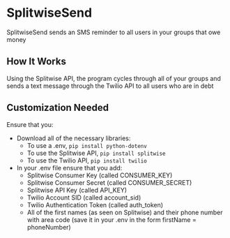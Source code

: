 # SplitwiseSend
SplitwiseSend sends an SMS reminder to all users in your groups that owe money

## How It Works
Using the Splitwise API, the program cycles through all of your groups and sends a text message through the Twilio API to all users who are in debt

## Customization Needed
Ensure that you:
- Download all of the necessary libraries:
  - To use a .env, `pip install python-dotenv`
  - To use the Splitwise API, `pip install splitwise`
  - To use the Twilio API, `pip install twilio`
- In your .env file ensure that you add:
  - Splitwise Consumer Key (called CONSUMER_KEY)
  - Splitwise Consumer Secret (called CONSUMER_SECRET)
  - Splitwise API Key (called API_KEY)
  - Twilio Account SID (called account_sid)
  - Twilio Authentication Token (called auth_token)
  - All of the first names (as seen on Splitwise) and their phone number with area code (save it in your .env in the form firstName = phoneNumber)
